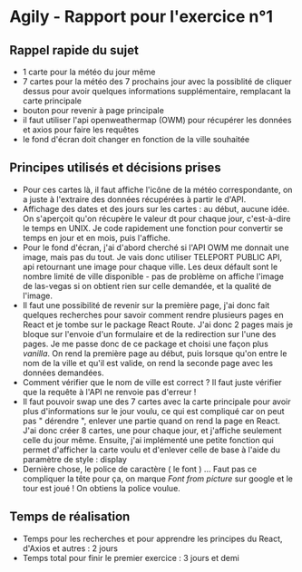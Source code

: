 # Agily - Rapport pour l'exercice n°1

## Rappel rapide du sujet 

- 1 carte pour la météo du jour même
- 7 cartes pour la météo des 7 prochains jour avec la possiblité de cliquer dessus pour avoir quelques informations supplémentaire, remplacant la carte principale
- bouton pour revenir à page principale
- il faut utiliser l'api openweathermap (OWM) pour récupérer les données et axios pour faire les requêtes
- le fond d'écran doit changer en fonction de la ville souhaitée


## Principes utilisés et décisions prises


- Pour ces cartes là, il faut affiche l'icône de la météo correspondante, on a juste à l'extraire des données récupérées à partir le d'API.
- Affichage des dates et des jours sur les cartes : au début, aucune idée. On s'aperçoit qu'on récupère le valeur dt pour chaque jour, c'est-à-dire le temps en UNIX. Je code rapidement une fonction pour convertir se temps en jour et en mois, puis l'affiche.
- Pour le fond d'écran, j'ai d'abord cherché si l'API OWM me donnait une image, mais pas du tout. Je vais donc utiliser TELEPORT PUBLIC API, api retournant une image pour chaque ville. Les deux défault sont le nombre limité de ville disponible - pas de problème on affiche l'image de las-vegas si on obtient rien sur celle demandée, et la qualité de l'image.
- Il faut une possibilité de revenir sur la première page, j'ai donc fait quelques recherches pour savoir comment rendre plusieurs pages en React et je tombe sur le package React Route. J'ai donc 2 pages mais je bloque sur l'envoie d'un formulaire et de la redirection sur l'une des pages. Je me passe donc de ce package et choisi une façon plus *vanilla*. On rend la première page au début, puis lorsque qu'on entre le nom de la ville et qu'il est valide, on rend la seconde page avec les données demandées.
- Comment vérifier que le nom de ville est correct ? Il faut juste vérifier que la requête à l'API ne renvoie pas d'erreur !
- Il faut pouvoir swap une des 7 cartes avec la carte principale pour avoir plus d'informations sur le jour voulu, ce qui est compliqué car on peut pas " dérendre ", enlever une partie quand on rend la page en React. J'ai donc créer 8 cartes, une pour chaque jour, et j'affiche seulement celle du jour même. Ensuite, j'ai implémenté une petite fonction qui permet d'afficher la carte voulu et d'enlever celle de base à l'aide du paramètre de style : display
- Dernière chose, le police de caractère ( le font ) ... Faut pas ce compliquer la tête pour ça, on marque *Font from picture* sur google et le tour est joué ! On obtiens la police voulue.


## Temps de réalisation

- Temps pour les recherches et pour apprendre les principes du React, d'Axios et autres : 2 jours
- Temps total pour finir le premier exercice : 3 jours et demi
